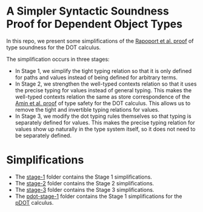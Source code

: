 # A Simpler Syntactic Soundness Proof for Dependent Object Types

In this repo, we present some simplifications of the [Rapoport et al.
proof](https://plg.uwaterloo.ca/~olhotak/pubs/oopsla17.pdf) of type soundness
for the DOT calculus.

The simplification occurs in three stages:
  - In Stage 1, we simplify the tight typing relation so that it is only defined
    for paths and values instead of being defined for arbitrary terms.
  - In Stage 2, we strengthen the well-typed contexts relation so that it uses
    the precise typing for values instead of general typing. This makes the
    well-typed contexts relation the same as store correspondence of the [Amin
    et al.
    proof](https://github.com/samuelgruetter/dot-calculus/blob/master/dev/lf/dot_top_bot.v)
    of type safety for the DOT calculus. This allows us to remove the tight and
    invertible typing relations for values.
  - In Stage 3, we modify the dot typing rules themselves so that typing is
    separately defined for values. This makes the precise typing relation for
    values show up naturally in the type system itself, so it does not need to
    be separately defined.

# Simplifications
- The
  [stage-1](https://github.com/themaplelab/dot-public/tree/master/dot-simpler/stage-1)
  folder contains the Stage 1 simplifications.
- The
  [stage-2](https://github.com/themaplelab/dot-public/tree/master/dot-simpler/stage-2)
  folder contains the Stage 2 simplifications.
- The
  [stage-3](https://github.com/themaplelab/dot-public/tree/master/dot-simpler/stage-3)
  folder contains the Stage 3 simplifications.
- The
  [pdot-stage-1](https://github.com/themaplelab/dot-public/tree/master/dot-simpler/pdot-stage-1)
  folder contains the Stage 1 simplifications for the
  [pDOT](https://plg.uwaterloo.ca/~olhotak/pubs/oopsla19.pdf) calculus.
